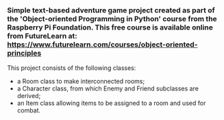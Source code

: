 ### Simple text-based adventure game project created as part of the 'Object-oriented Programming in Python' course from the Raspberry Pi Foundation. This free course is available online from FutureLearn at: https://www.futurelearn.com/courses/object-oriented-principles

This project consists of the following classes:
* a Room class to make interconnected rooms;
* a Character class, from which Enemy and Friend subclasses are derived;
* an Item class allowing items to be assigned to a room and used for combat.
